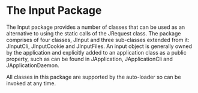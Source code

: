The Input Package
=================

The Input package provides a number of classes that can be used as an
alternative to using the static calls of the JRequest class. The package
comprises of four classes, JInput and three sub-classes extended from
it: JInputCli, JInputCookie and JInputFiles. An input object is
generally owned by the application and explicitly added to an
application class as a public property, such as can be found in
JApplication, JApplicationCli and JApplicationDaemon.

All classes in this package are supported by the auto-loader so can be
invoked at any time.
